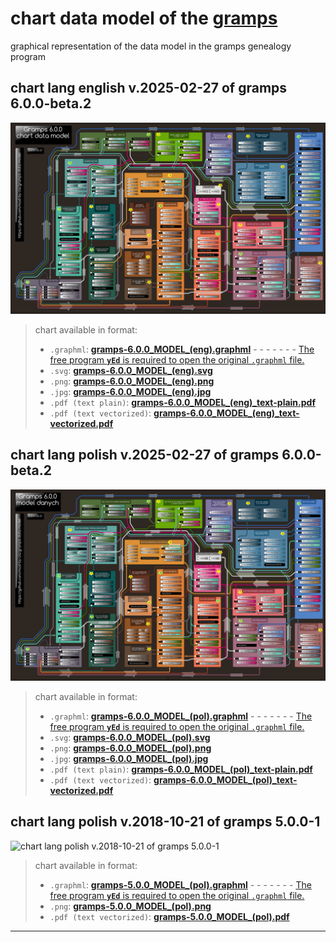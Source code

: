 # chart data model of the [gramps](https://github.com/gramps-project/gramps/releases)

graphical representation of the data model in the gramps genealogy program

## chart lang english v.2025-02-27 of gramps 6.0.0-beta.2

![chart lang english v.2025-02-27 of gramps 6.0.0-beta.2](./gramps-6.0.0_MODEL_(eng).png)

> chart available in format:
>
> - `.graphml`:  [**gramps-6.0.0_MODEL_(eng).graphml**](./gramps-6.0.0_MODEL_(eng).graphml) - - - - - - - [The free program **`yEd`** is required to open the original `.graphml` file.](https://www.yworks.com/yed-live/)
> - `.svg`:  [**gramps-6.0.0_MODEL_(eng).svg**](./gramps-6.0.0_MODEL_(eng).svg)
> - `.png`:  [**gramps-6.0.0_MODEL_(eng).png**](./gramps-6.0.0_MODEL_(eng).png)
> - `.jpg`:  [**gramps-6.0.0_MODEL_(eng).jpg**](./gramps-6.0.0_MODEL_(eng).jpg)
> - `.pdf (text plain)`:  [**gramps-6.0.0_MODEL_(eng)_text-plain.pdf**](./ggramps-6.0.0_MODEL_(eng)_text-plain.pdf)
> - `.pdf (text vectorized)`:  [**gramps-6.0.0_MODEL_(eng)_text-vectorized.pdf**](./gramps-6.0.0_MODEL_(eng)_text-vectorized.pdf)

## chart lang polish v.2025-02-27 of gramps 6.0.0-beta.2

![chart lang polish v.2025-02-27 of gramps 6.0.0-beta.2](./gramps-6.0.0_MODEL_(pol).png)

> chart available in format:
>
> - `.graphml`:  [**gramps-6.0.0_MODEL_(pol).graphml**](./gramps-6.0.0_MODEL_(pol).graphml) - - - - - - - [The free program **`yEd`** is required to open the original `.graphml` file.](https://www.yworks.com/yed-live/)
> - `.svg`:  [**gramps-6.0.0_MODEL_(pol).svg**](./gramps-6.0.0_MODEL_(pol).svg)
> - `.png`:  [**gramps-6.0.0_MODEL_(pol).png**](./gramps-6.0.0_MODEL_(pol).png)
> - `.jpg`:  [**gramps-6.0.0_MODEL_(pol).jpg**](./gramps-6.0.0_MODEL_(pol).jpg)
> - `.pdf (text plain)`:  [**gramps-6.0.0_MODEL_(pol)_text-plain.pdf**](./ggramps-6.0.0_MODEL_(pol)_text-plain.pdf)
> - `.pdf (text vectorized)`:  [**gramps-6.0.0_MODEL_(pol)_text-vectorized.pdf**](./gramps-6.0.0_MODEL_(pol)_text-vectorized.pdf)

## chart lang polish v.2018-10-21 of gramps 5.0.0-1

![chart lang polish v.2018-10-21 of gramps 5.0.0-1](./gramps-5.0.0_MODEL_(pol).png)

> chart available in format:
>
> - `.graphml`:  [**gramps-5.0.0_MODEL_(pol).graphml**](./gramps-5.0.0_MODEL_(pol).graphml) - - - - - - - [The free program **`yEd`** is required to open the original `.graphml` file.](https://www.yworks.com/yed-live/)
> - `.png`:  [**gramps-5.0.0_MODEL_(pol).png**](./gramps-5.0.0_MODEL_(pol).png)
> - `.pdf (text vectorized)`:  [**gramps-5.0.0_MODEL_(pol).pdf**](./gramps-5.0.0_MODEL_(pol).pdf)

---
  
